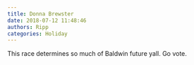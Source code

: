 ```yaml
---
title: Donna Brewster
date: 2018-07-12 11:48:46
authors: Ripp
categories: Holiday
---
```


 This race determines so much of Baldwin future yall. Go vote.